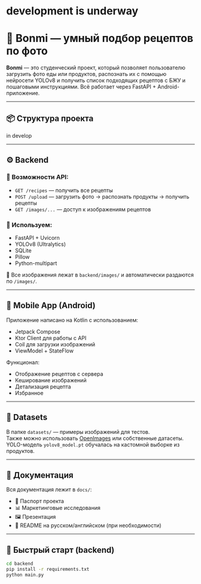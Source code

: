# development is underway

# 🥗 Bonmi — умный подбор рецептов по фото

**Bonmi** — это студенческий проект, который позволяет пользователю загрузить фото еды или продуктов, распознать их с помощью нейросети YOLOv8 и получить список подходящих рецептов с БЖУ и пошаговыми инструкциями. Всё работает через FastAPI + Android-приложение.

---

## 📦 Структура проекта

in develop

---

## ⚙️ Backend

### 📌 Возможности API:
- `GET /recipes` — получить все рецепты
- `POST /upload` — загрузить фото → распознать продукты → получить рецепты
- `GET /images/...` — доступ к изображениям рецептов

### 🧠 Используем:
- FastAPI + Uvicorn
- YOLOv8 (Ultralytics)
- SQLite
- Pillow
- Python-multipart

📂 Все изображения лежат в `backend/images/` и автоматически раздаются по `/images/`.

---

## 📱 Mobile App (Android)

Приложение написано на Kotlin с использованием:
- Jetpack Compose
- Ktor Client для работы с API
- Coil для загрузки изображений
- ViewModel + StateFlow

Функционал:
- Отображение рецептов с сервера
- Кеширование изображений
- Детализация рецепта
- Избранное

---

## 🧪 Datasets

В папке `datasets/` — примеры изображений для тестов.  
Также можно использовать [OpenImages](https://storage.googleapis.com/openimages/web/index.html) или собственные датасеты.  
YOLO-модель `yolov8_model.pt` обучалась на кастомной выборке из продуктов.

---

## 📄 Документация

Вся документация лежит в `docs/`:
- 📄 Паспорт проекта
- 📊 Маркетинговые исследования
- 🖼 Презентация
- 💬 README на русском/английском (при необходимости)

---

## 🚀 Быстрый старт (backend)

```bash
cd backend
pip install -r requirements.txt
python main.py
